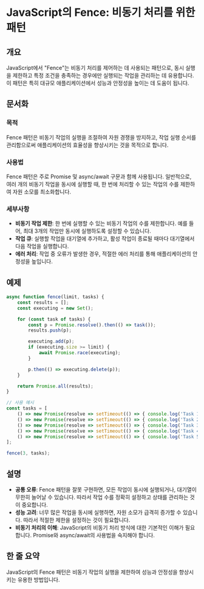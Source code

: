 <!--
Meta Description: # JavaScript의 Fence: 비동기 처리를 위한 패턴 ## 개요 JavaScript에서 "Fence"는 비동기 처리를 제어하는 데 사용되는 패턴으로, 동시 실행을 제한하고 특정 조건을 충족하는 경우에만 실행되는 작업을 관리하는 데 유용합니다. 이 패턴은 특히 ...
Meta Keywords: resolve, 비동기, promise, fence, task
-->

# JavaScript의 Fence: 비동기 처리를 위한 패턴

## 개요
JavaScript에서 "Fence"는 비동기 처리를 제어하는 데 사용되는 패턴으로, 동시 실행을 제한하고 특정 조건을 충족하는 경우에만 실행되는 작업을 관리하는 데 유용합니다. 이 패턴은 특히 대규모 애플리케이션에서 성능과 안정성을 높이는 데 도움이 됩니다.

## 문서화
### 목적
Fence 패턴은 비동기 작업의 실행을 조절하여 자원 경쟁을 방지하고, 작업 실행 순서를 관리함으로써 애플리케이션의 효율성을 향상시키는 것을 목적으로 합니다.

### 사용법
Fence 패턴은 주로 Promise 및 async/await 구문과 함께 사용됩니다. 일반적으로, 여러 개의 비동기 작업을 동시에 실행할 때, 한 번에 처리할 수 있는 작업의 수를 제한하여 자원 소모를 최소화합니다.

### 세부사항
- **비동기 작업 제한**: 한 번에 실행할 수 있는 비동기 작업의 수를 제한합니다. 예를 들어, 최대 3개의 작업만 동시에 실행하도록 설정할 수 있습니다.
- **작업 큐**: 실행할 작업을 대기열에 추가하고, 활성 작업이 종료될 때마다 대기열에서 다음 작업을 실행합니다.
- **에러 처리**: 작업 중 오류가 발생한 경우, 적절한 에러 처리를 통해 애플리케이션의 안정성을 높입니다.

## 예제
```javascript
async function fence(limit, tasks) {
    const results = [];
    const executing = new Set();

    for (const task of tasks) {
        const p = Promise.resolve().then(() => task());
        results.push(p);

        executing.add(p);
        if (executing.size >= limit) {
            await Promise.race(executing);
        }

        p.then(() => executing.delete(p));
    }

    return Promise.all(results);
}

// 사용 예시
const tasks = [
    () => new Promise(resolve => setTimeout(() => { console.log('Task 1'); resolve(); }, 1000)),
    () => new Promise(resolve => setTimeout(() => { console.log('Task 2'); resolve(); }, 500)),
    () => new Promise(resolve => setTimeout(() => { console.log('Task 3'); resolve(); }, 2000)),
    () => new Promise(resolve => setTimeout(() => { console.log('Task 4'); resolve(); }, 100)),
    () => new Promise(resolve => setTimeout(() => { console.log('Task 5'); resolve(); }, 1500)),
];

fence(3, tasks);
```

## 설명
- **공통 오류**: Fence 패턴을 잘못 구현하면, 모든 작업이 동시에 실행되거나, 대기열이 무한히 늘어날 수 있습니다. 따라서 작업 수를 정확히 설정하고 상태를 관리하는 것이 중요합니다.
- **성능 고려**: 너무 많은 작업을 동시에 실행하면, 자원 소모가 급격히 증가할 수 있습니다. 따라서 적절한 제한을 설정하는 것이 필요합니다.
- **비동기 처리의 이해**: JavaScript의 비동기 처리 방식에 대한 기본적인 이해가 필요합니다. Promise와 async/await의 사용법을 숙지해야 합니다.

## 한 줄 요약
JavaScript의 Fence 패턴은 비동기 작업의 실행을 제한하여 성능과 안정성을 향상시키는 유용한 방법입니다.